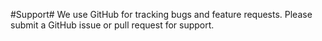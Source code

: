 #Support#
We use GitHub for tracking bugs and feature requests. Please submit a GitHub issue or pull request for support.
